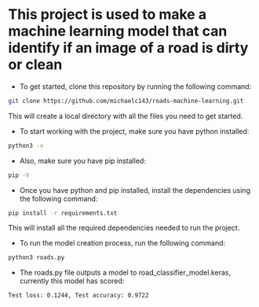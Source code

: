 # This project is used to make a machine learning model that can identify if an image of a road is dirty or clean

- To get started, clone this repository by running the following command:

```bash
git clone https://github.com/michaelc143/roads-machine-learning.git
```

This will create a local directory with all the files you need to get started.

- To start working with the project, make sure you have python installed:

```bash
python3 -v
```

- Also, make sure you have pip installed:

```bash
pip -V
```

- Once you have python and pip installed, install the dependencies using the following command:

```bash
pip install -r requirements.txt
```

This will install all the required dependencies needed to run the project.

- To run the model creation process, run the following command:

```bash
python3 roads.py
```

- The roads.py file outputs a model to road_classifier_model.keras, currently this model has scored:

```bash
Test loss: 0.1244, Test accuracy: 0.9722
```

